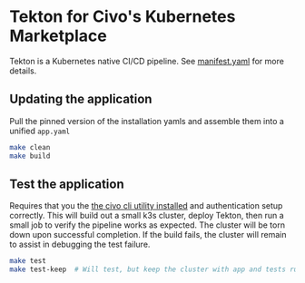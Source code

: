 # Tekton for Civo's Kubernetes Marketplace

Tekton is a Kubernetes native CI/CD pipeline.  See [manifest.yaml](manifest.yaml) for more details.

## Updating the application

Pull the pinned version of the installation yamls and assemble them into a unified `app.yaml`

```sh
make clean
make build
```

## Test the application

Requires that you the [the civo cli utility installed](https://github.com/civo/cli) and authentication setup correctly.  This will build out a small k3s cluster, deploy Tekton, then run a small job to verify the pipeline works as expected.  The cluster will be torn down upon successful completion.  If the build fails, the cluster will remain to assist in debugging the test failure.

```sh
make test
make test-keep  # Will test, but keep the cluster with app and tests running
```
